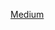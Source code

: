 [Medium](https://medium.com/@cc86418520/%E6%96%B0%E6%89%8B-js-%E5%9C%B0%E4%B8%8B%E5%9F%8E-4f-%E6%99%82%E5%8D%80-e405e3b70e69)
